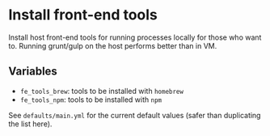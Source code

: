 # Install front-end tools

Install host front-end tools for running processes locally for those who want
to.  Running grunt/gulp on the host performs better than in VM.

## Variables

- `fe_tools_brew`: tools to be installed with `homebrew`
- `fe_tools_npm`: tools to be installed with `npm`

See `defaults/main.yml` for the current default values (safer than duplicating the list here).
